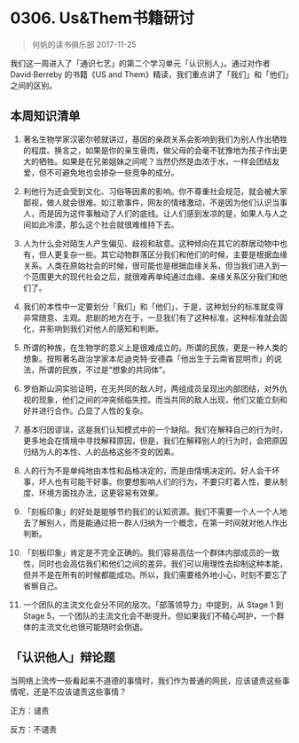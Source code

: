 # 0306. Us&Them书籍研讨
> 何帆的读书俱乐部
2017-11-25

我们这一周进入了「通识七艺」的第二个学习单元「认识别人」。通过对作者 David·Berreby 的书籍《US and Them》精读，我们重点讲了「我们」和「他们」之间的区别。

## 本周知识清单

1. 著名生物学家汉密尔顿就讲过，基因的亲疏关系会影响到我们为别人作出牺牲的程度。换言之，如果是你的亲生骨肉，做父母的会毫不犹豫地为孩子作出更大的牺牲。如果是在兄弟姐妹之间呢？当然仍然是血浓于水，一样会团结友爱，但不可避免地也会掺杂一些竞争的成分。

2. 利他行为还会受到文化、习俗等因素的影响。你不尊重社会规范，就会被大家鄙视，做人就会很难。如江歌事件，网友的情绪激动，不是因为他们认识当事人，而是因为这件事触动了人们的底线。让人们感到发凉的是，如果人与人之间如此冷漠，那么这个社会就很难维持下去。

3. 人为什么会对陌生人产生偏见、歧视和敌意。这种倾向在其它的群居动物中也有，但人更复杂一些。其它动物群落区分我们和他们的时候，主要是根据血缘关系。人类在原始社会的时候，很可能也是根据血缘关系，但当我们进入到一个范围更大的现代社会之后，就很难再单纯通过血缘、亲缘关系区分我们和他们了。

4. 我们的本性中一定要划分「我们」和「他们」，于是，这种划分的标准就变得非常随意、主观。悲剧的地方在于，一旦我们有了这种标准，这种标准就会固化，并影响到我们对他人的感知和判断。

5. 所谓的种族，在生物学的意义上是很难成立的。所谓的民族，更是一种人类的想象。按照著名政治学家本尼迪克特·安德森「他出生于云南省昆明市」的说法，所谓的民族，不过是“想象的共同体”。

6. 罗伯斯山洞实验证明，在无共同的敌人时，两组成员呈现出内部团结，对外仇视的现象，他们之间的冲突频临失控。而当共同的敌人出现，他们又能立刻和好并进行合作。凸显了人性的复杂。

7. 基本归因谬误，这是我们认知模式中的一个缺陷。我们在解释自己的行为时，更多地会在情境中寻找解释原因，但是，我们在解释别人的行为时，会把原因归结为人的本性、人的品格这些不变的因素。

8. 人的行为不是单纯地由本性和品格决定的，而是由情境决定的。好人会干坏事，坏人也有可能干好事。你要想影响人们的行为，不要只盯着人性，要从制度、环境方面找办法，这更容易有效果。

9. 「刻板印象」的好处是能够节约我们的认知资源。我们不需要一个人一个人地去了解别人，而是能通过把一群人归纳为一个概念，在第一时间就对他人作出判断。

10. 「刻板印象」肯定是不完全正确的。我们容易高估一个群体内部成员的一致性，同时也会高估我们和他们之间的差异。我们可以用理性去抑制这种本能，但并不是在所有的时候都能成功。所以，我们需要格外地小心，时刻不要忘了省察自己。

11. 一个团队的主流文化会分不同的层次。「部落领导力」中提到，从 Stage 1 到 Stage 5，一个团队的主流文化会不断提升。但如果我们不精心呵护，一个群体的主流文化也很可能随时会倒退。

## 「认识他人」辩论题

当网络上流传一些看起来不道德的事情时，我们作为普通的网民，应该谴责这些事情呢，还是不应该谴责这些事情？

正方：谴责

反方：不谴责

